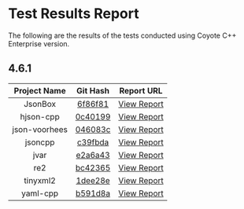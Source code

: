 # Test Results Report

The following are the results of the tests conducted using Coyote C++ Enterprise version.

## 4.6.1

| Project Name  |                                                Git Hash                                                 |                 Report URL                 |
| :-----------: | :-----------------------------------------------------------------------------------------------------: | :----------------------------------------: |
|    JsonBox    |       [6f86f81](https://github.com/anhero/JsonBox/tree/6f86f81d1254357f9f0650f540125e1115986cfb)        |    [View Report](./JsonBox_Report.html)    |
|   hjson-cpp   |       [0c40199](https://github.com/hjson/hjson-cpp/tree/0c40199c3f9de03068a8cf7191a3183c3f26a2ce)       |   [View Report](./hjson-cpp_Report.html)   |
| json-voorhees |    [046083c](https://github.com/tgockel/json-voorhees/tree/046083c74cd2d2740a1db50075e18f816050c0e5)    | [View Report](./json-voorhees_Report.html) |
|    jsoncpp    | [c39fbda](https://github.com/open-source-parsers/jsoncpp/tree/c39fbdac0f0f6638d5cfca43988750a1aac512db) |    [View Report](./jsoncpp_Report.html)    |
|     jvar      |       [e2a6a43](https://github.com/YasserAsmi/jvar/tree/e2a6a439951f96a1c1853f574d8f15e33bf50d56)       |     [View Report](./jvar_Report.html)      |
|      re2      |         [bc42365](https://github.com/google/re2/tree/bc423653fdf28618554da96e1532662d1e33eaca)          |      [View Report](./re2_Report.html)      |
|   tinyxml2    |    [1dee28e](https://github.com/leethomason/tinyxml2/tree/1dee28e51f9175a31955b9791c74c430fe13dc82)     |   [View Report](./tinyxml2_Report.html)    |
|   yaml-cpp    |       [b591d8a](https://github.com/jbeder/yaml-cpp/tree/b591d8ae2ad1ff373273c3e05973adf6c46abfa8)       |   [View Report](./yaml-cpp_Report.html)    |

